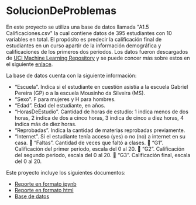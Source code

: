# SolucionDeProblemas
En este proyecto se utiliza una base de datos llamada "A1.5 Calificaciones.csv" la cual contiene datos de 395 estudiantes con 10 variables en total. El propósito es predecir la calificación final de estudiantes en un curso apartir de la información demográfica y calificaciones de los primeros dos periodos. Los datos fueron descargados de [UCI Machine Learning Repository](https://archive.ics.uci.edu/dataset/320/student+performance) y se puede concer más sobre estos en el siguiente [enlace](http://www3.dsi.uminho.pt/pcortez/student.pdf).

La base de datos cuenta con la siguiente información:
- “Escuela”. Indica si el estudiante en cuestión asistía a la escuela Gabriel Pereira (GP) o
a la escuela Mousinho da Silveira (MS).
- “Sexo”. F para mujeres y H para hombres.
- “Edad”. Edad del estudiante, en años.
- “HorasDeEstudio”. Cantidad de horas de estudio: 1 indica menos de dos horas, 2
indica de dos a cinco horas, 3 indica de cinco a diez horas, 4 indica más de diez horas.
- “Reprobadas”. Indica la cantidad de materias reprobadas previamente.
- “Internet”. Si el estudiante tenía acceso (yes) o no (no) a internet en su casa.
 “Faltas”. Cantidad de veces que faltó a clases.
 “G1”. Calificación del primer periodo, escala del 0 al 20.
 “G2”. Calificación del segundo periodo, escala del 0 al 20.
 “G3”. Calificación final, escala del 0 al 20.

Este proyecto incluye los siguientes documentos:
- [Reporte en formato ipynb](A1_5_Solución_de_problemas.ipynb)
- [Reporte en formato html](A1_5_Solución_de_problemas.html)
- [Base de datos](A1_5_Calificaciones.csv)
